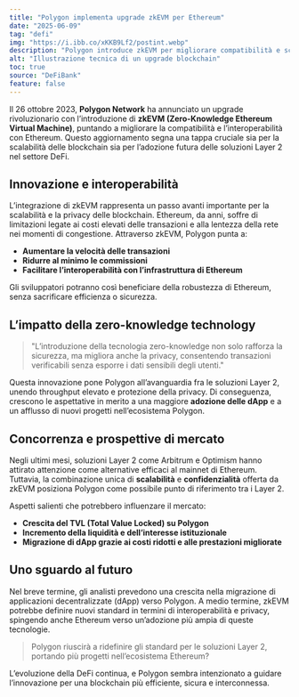 ```yaml
---
title: "Polygon implementa upgrade zkEVM per Ethereum"
date: "2025-06-09"
tag: "defi"
img: "https://i.ibb.co/xKKB9Lf2/postint.webp"
description: "Polygon introduce zkEVM per migliorare compatibilità e scalabilità con Ethereum"
alt: "Illustrazione tecnica di un upgrade blockchain"
toc: true
source: "DeFiBank"
feature: false
---
```


Il 26 ottobre 2023, **Polygon Network** ha annunciato un upgrade rivoluzionario con l’introduzione di **zkEVM (Zero-Knowledge Ethereum Virtual Machine)**, puntando a migliorare la compatibilità e l’interoperabilità con Ethereum. Questo aggiornamento segna una tappa cruciale sia per la scalabilità delle blockchain sia per l’adozione futura delle soluzioni Layer 2 nel settore DeFi.

## Innovazione e interoperabilità

L’integrazione di zkEVM rappresenta un passo avanti importante per la scalabilità e la privacy delle blockchain. Ethereum, da anni, soffre di limitazioni legate ai costi elevati delle transazioni e alla lentezza della rete nei momenti di congestione. Attraverso zkEVM, Polygon punta a:

- **Aumentare la velocità delle transazioni**
- **Ridurre al minimo le commissioni**
- **Facilitare l’interoperabilità con l’infrastruttura di Ethereum**

Gli sviluppatori potranno così beneficiare della robustezza di Ethereum, senza sacrificare efficienza o sicurezza.

## L’impatto della zero-knowledge technology

> "L’introduzione della tecnologia zero-knowledge non solo rafforza la sicurezza, ma migliora anche la privacy, consentendo transazioni verificabili senza esporre i dati sensibili degli utenti."

Questa innovazione pone Polygon all’avanguardia fra le soluzioni Layer 2, unendo throughput elevato e protezione della privacy. Di conseguenza, crescono le aspettative in merito a una maggiore **adozione delle dApp** e a un afflusso di nuovi progetti nell’ecosistema Polygon.

## Concorrenza e prospettive di mercato

Negli ultimi mesi, soluzioni Layer 2 come Arbitrum e Optimism hanno attirato attenzione come alternative efficaci al mainnet di Ethereum. Tuttavia, la combinazione unica di **scalabilità** e **confidenzialità** offerta da zkEVM posiziona Polygon come possibile punto di riferimento tra i Layer 2.

Aspetti salienti che potrebbero influenzare il mercato:
- **Crescita del TVL (Total Value Locked) su Polygon**
- **Incremento della liquidità e dell’interesse istituzionale**
- **Migrazione di dApp grazie ai costi ridotti e alle prestazioni migliorate**

## Uno sguardo al futuro

Nel breve termine, gli analisti prevedono una crescita nella migrazione di applicazioni decentralizzate (dApp) verso Polygon. A medio termine, zkEVM potrebbe definire nuovi standard in termini di interoperabilità e privacy, spingendo anche Ethereum verso un’adozione più ampia di queste tecnologie.

> Polygon riuscirà a ridefinire gli standard per le soluzioni Layer 2, portando più progetti nell’ecosistema Ethereum?

L’evoluzione della DeFi continua, e Polygon sembra intenzionato a guidare l’innovazione per una blockchain più efficiente, sicura e interconnessa.